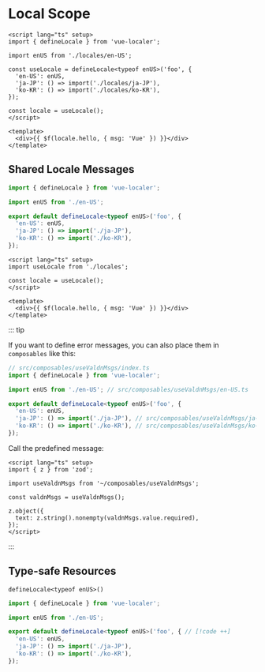 # Local Scope

```vue
<script lang="ts" setup>
import { defineLocale } from 'vue-localer';

import enUS from './locales/en-US';

const useLocale = defineLocale<typeof enUS>('foo', {
  'en-US': enUS,
  'ja-JP': () => import('./locales/ja-JP'),
  'ko-KR': () => import('./locales/ko-KR'),
});

const locale = useLocale();
</script>

<template>
  <div>{{ $f(locale.hello, { msg: 'Vue' }) }}</div>
</template>
```

## Shared Locale Messages

```ts
import { defineLocale } from 'vue-localer';

import enUS from './en-US';

export default defineLocale<typeof enUS>('foo', {
  'en-US': enUS,
  'ja-JP': () => import('./ja-JP'),
  'ko-KR': () => import('./ko-KR'),
});
```

```vue
<script lang="ts" setup>
import useLocale from './locales';

const locale = useLocale();
</script>

<template>
  <div>{{ $f(locale.hello, { msg: 'Vue' }) }}</div>
</template>
```

::: tip

If you want to define error messages, you can also place them in `composables` like this:

```ts
// src/composables/useValdnMsgs/index.ts
import { defineLocale } from 'vue-localer';

import enUS from './en-US'; // src/composables/useValdnMsgs/en-US.ts

export default defineLocale<typeof enUS>('foo', {
  'en-US': enUS,
  'ja-JP': () => import('./ja-JP'), // src/composables/useValdnMsgs/ja-JP.ts
  'ko-KR': () => import('./ko-KR'), // src/composables/useValdnMsgs/ko-KR.ts
});
```

Call the predefined message:

```vue
<script lang="ts" setup>
import { z } from 'zod';

import useValdnMsgs from '~/composables/useValdnMsgs';

const valdnMsgs = useValdnMsgs();

z.object({
  text: z.string().nonempty(valdnMsgs.value.required),
});
</script>
```

:::

## Type-safe Resources

`defineLocale<typeof enUS>()`

<!-- prettier-ignore -->
```ts
import { defineLocale } from 'vue-localer';

import enUS from './en-US';

export default defineLocale<typeof enUS>('foo', { // [!code ++]
  'en-US': enUS,
  'ja-JP': () => import('./ja-JP'),
  'ko-KR': () => import('./ko-KR'),
});
```
